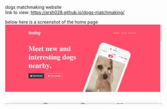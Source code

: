 dogs matchmaking website <br>
link to view: https://arsh028.github.io/dogs-matchmaking/
<br>

below here is a screenshot of the home page
![](images/Screen%20Shot%202020-07-22%20at%201.09.43%20AM.png)

